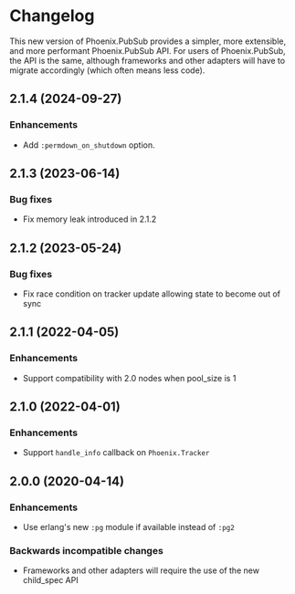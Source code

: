 # Changelog

This new version of Phoenix.PubSub provides a simpler, more extensible, and more performant Phoenix.PubSub API. For users of Phoenix.PubSub, the API is the same, although frameworks and other adapters will have to migrate accordingly (which often means less code).

## 2.1.4 (2024-09-27)

### Enhancements
  - Add `:permdown_on_shutdown` option.

## 2.1.3 (2023-06-14)

### Bug fixes
  - Fix memory leak introduced in 2.1.2

## 2.1.2 (2023-05-24)

### Bug fixes
  - Fix race condition on tracker update allowing state to become out of sync

## 2.1.1 (2022-04-05)

### Enhancements
  - Support compatibility with 2.0 nodes when pool_size is 1

## 2.1.0 (2022-04-01)

### Enhancements
  - Support `handle_info` callback on `Phoenix.Tracker`

## 2.0.0 (2020-04-14)

### Enhancements
  - Use erlang's new `:pg` module if available instead of `:pg2`

### Backwards incompatible changes
  - Frameworks and other adapters will require the use of the new child_spec API
